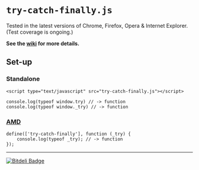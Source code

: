 `try-catch-finally.js`
======================

Tested in the latest versions of Chrome, Firefox, Opera & Internet Explorer.  (Test coverage is ongoing.)

**See the [wiki](../../wiki) for more details.**

Set-up
------

### Standalone

	<script type="text/javascript" src="try-catch-finally.js"></script>

	console.log(typeof window.try) // -> function
	console.log(typeof window._try) // -> function

### [AMD][]

	define(['try-catch-finally'], function (_try) {
		console.log(typeof _try); // -> function
	});

---

[![Bitdeli Badge](https://d2weczhvl823v0.cloudfront.net/c24w/try-catch-finally.js/trend.png)](https://bitdeli.com/free "Bitdeli Badge")

[AMD]: https://github.com/amdjs/amdjs-api/wiki/AMD
